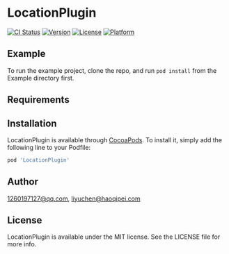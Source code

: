 # LocationPlugin

[![CI Status](https://img.shields.io/travis/1260197127@qq.com/LocationPlugin.svg?style=flat)](https://travis-ci.org/1260197127@qq.com/LocationPlugin)
[![Version](https://img.shields.io/cocoapods/v/LocationPlugin.svg?style=flat)](https://cocoapods.org/pods/LocationPlugin)
[![License](https://img.shields.io/cocoapods/l/LocationPlugin.svg?style=flat)](https://cocoapods.org/pods/LocationPlugin)
[![Platform](https://img.shields.io/cocoapods/p/LocationPlugin.svg?style=flat)](https://cocoapods.org/pods/LocationPlugin)

## Example

To run the example project, clone the repo, and run `pod install` from the Example directory first.

## Requirements

## Installation

LocationPlugin is available through [CocoaPods](https://cocoapods.org). To install
it, simply add the following line to your Podfile:

```ruby
pod 'LocationPlugin'
```

## Author

1260197127@qq.com, liyuchen@haoqipei.com

## License

LocationPlugin is available under the MIT license. See the LICENSE file for more info.

